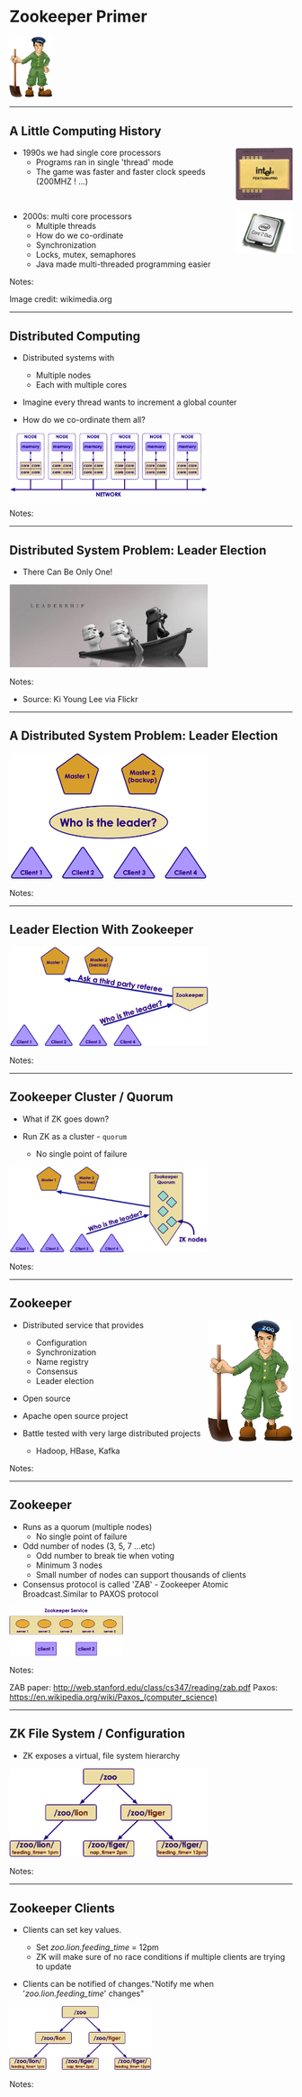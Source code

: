 # Zookeeper Primer

<img src="../../assets/images/logos/zookeeper-logo-1.png" style="max-width:15%;"/><!-- {"left" : 2.75, "top" : 5.85, "height" : 2.92, "width" : 2.05} -->



---


## A Little Computing History


<img src="../../assets/images/kafka/3rd-party/cpu-1.png"  style="width:20%;float:right;"/><!-- {"left" : 8.13, "top" : 1.11, "height" : 1.71, "width" : 1.85} -->

 * 1990s we had single core processors
     - Programs ran in single 'thread' mode
     - The game was faster and faster clock speeds (200MHZ ! ...)

<br clear="all"/>

<img src="../../assets/images/kafka/3rd-party/cpu-2.png" style="width:20%;float:right; "/><!-- {"left" : 7.67, "top" : 4.34, "height" : 1.84, "width" : 2.45} -->

 * 2000s: multi core processors
     - Multiple threads
     - How do we co-ordinate
     - Synchronization
     - Locks, mutex, semaphores
     - Java made multi-threaded programming easier



Notes:

Image credit: wikimedia.org


---

## Distributed Computing

* Distributed systems with
    - Multiple nodes
    - Each with multiple cores

* Imagine every thread wants to increment a global counter

* How do we co-ordinate them all?

<img src="../../assets/images/kafka/distributed-computing-1.png" alt="distributed-computing-1.png" style="width:70%;"/><!-- {"left" : 0.52, "top" : 4.15, "height" : 3.08, "width" : 9.21} -->


Notes:




---

## Distributed System Problem: Leader Election

 * There Can Be Only One!


<img src="../../assets/images/kafka/3rd-party/leader-election.png" alt="leader-election.png" style="width:70%;"/><!-- {"left" : 1.02, "top" : 2.82, "height" : 3.42, "width" : 8.21} -->




Notes:

 * Source: Ki Young Lee via Flickr



---

## A Distributed System Problem: Leader Election


<img src="../../assets/images/kafka/Leader-Election-02.png" alt="Leader-Election-02.png" style="max-width:70%;"/><!-- {"left" : 1.01, "top" : 1.93, "height" : 5.2, "width" : 8.22} -->


Notes:




---

## Leader Election With Zookeeper


<img src="../../assets/images/kafka/Leader-Election-With-Zookeeper.png" alt="Leader-Election-With-Zookeeper.png" style="width:70%;"/><!-- {"left" : 0.72, "top" : 2.33, "height" : 4.4, "width" : 8.81} -->


Notes:




---

## Zookeeper Cluster / Quorum


 * What if ZK goes down?

 * Run ZK as a cluster - `quorum`

     - No single point of failure

<img src="../../assets/images/kafka/Zookeeper-Cluster-Quorum.png" alt="Zookeeper-Cluster-Quorum.png" style="width:70%;"/><!-- {"left" : 0.73, "top" : 3.26, "height" : 3.79, "width" : 8.78} -->


Notes:




---

## Zookeeper

<img src="../../assets/images/logos/zookeeper-logo-1.png" style="max-width:30%;float:right;"/><!-- {"left" : 7.86, "top" : 1.32, "height" : 2.9, "width" : 2.03} -->


 * Distributed service that provides
     - Configuration
     - Synchronization
     - Name registry
     - Consensus
     - Leader election

 * Open source

 * Apache open source project

 * Battle tested with very large distributed projects
     - Hadoop, HBase, Kafka


Notes:




---

## Zookeeper


 * Runs as a quorum (multiple nodes)
     - No single point of failure
 * Odd number of nodes (3, 5, 7 ...etc)
     - Odd number to break tie when voting
     - Minimum 3 nodes
     - Small number of nodes can support thousands of clients
 * Consensus protocol is called 'ZAB' - Zookeeper Atomic Broadcast.Similar to PAXOS protocol

<img src="../../assets/images/kafka/zookeeper.png" style="max-width:40%;"/><!-- {"left" : 1.94, "top" : 5.29, "height" : 2.76, "width" : 6.37} -->




Notes:

ZAB paper: http://web.stanford.edu/class/cs347/reading/zab.pdf
Paxos: https://en.wikipedia.org/wiki/Paxos_(computer_science)


---

## ZK File System / Configuration

 * ZK exposes a virtual, file system hierarchy

<img src="../../assets/images/kafka/ZK-File-System.png" alt="ZK-File-System.png" style="width:70%;"/><!-- {"left" : 0.88, "top" : 2.46, "height" : 3.79, "width" : 8.49} -->


Notes:


---

## Zookeeper Clients


 * Clients can set key values.
     - Set  *zoo.lion.feeding_time*  = 12pm
     - ZK will make sure of no race conditions if multiple clients are trying to update

 * Clients can be notified of changes."Notify me when '*zoo.lion.feeding_time*' changes"

<img src="../../assets/images/kafka/ZK-File-System.png" alt="ZK-File-System.png" style="width:50%;"/><!-- {"left" : 1.61, "top" : 4.36, "height" : 3.14, "width" : 7.03} -->


Notes:
